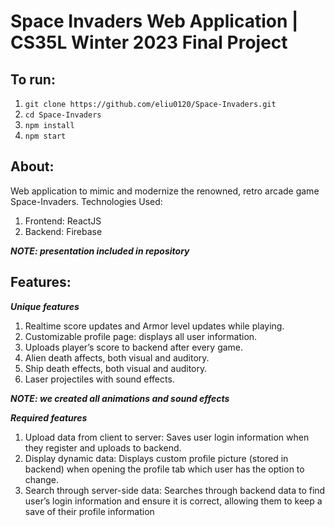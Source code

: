 # Space Invaders Web Application | CS35L Winter 2023 Final Project

## To run:
1. ```git clone https://github.com/eliu0120/Space-Invaders.git```
2. ```cd Space-Invaders```
3. ```npm install```
4. ```npm start```

## About:
Web application to mimic and modernize the renowned, retro arcade game Space-Invaders.
Technologies Used:
1. Frontend: ReactJS
2. Backend: Firebase

***NOTE: presentation included in repository***

## Features:

***Unique features***
1. Realtime score updates and Armor level updates while playing.
2. Customizable profile page: displays all user information.
3. Uploads player’s score to backend after every game.
4. Alien death affects, both visual and auditory.
5. Ship death effects, both visual and auditory.
6. Laser projectiles with sound effects.

***NOTE: we created all animations and sound effects***

***Required features***
1. Upload data from client to server: Saves user login information when they register and uploads to backend.
2. Display dynamic data: Displays custom profile picture (stored in backend)  when opening the profile tab which user has the option to change.
3. Search through server-side data: Searches through backend data to find user’s login information and ensure it is correct, allowing them to keep a save of their profile information
